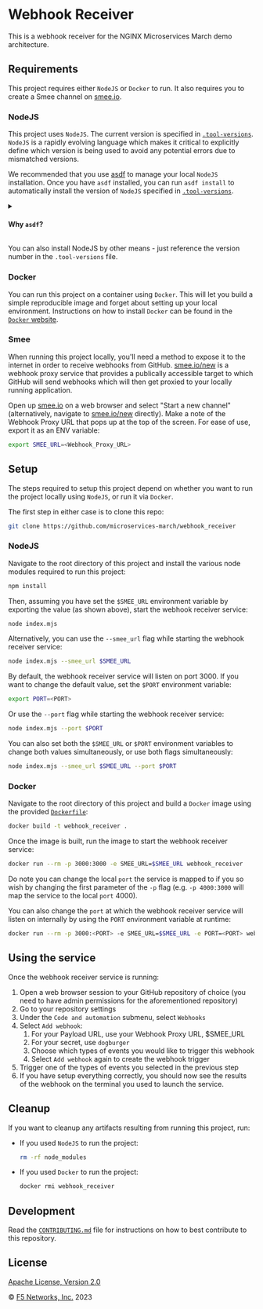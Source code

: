 # Webhook Receiver

This is a webhook receiver for the NGINX Microservices March demo architecture.

## Requirements

This project requires either `NodeJS` or `Docker` to run. It also requires you to create a Smee channel on [smee.io](https://smee.io/).

### NodeJS

This project uses `NodeJS`. The current version is specified in [`.tool-versions`](https://github.com/microservices-march/webhook-receiver/blob/main/.tool-versions). `NodeJS` is a rapidly evolving language which makes it critical to explicitly define which version is being used to avoid any potential errors due to mismatched versions.

We recommended that you use [asdf](https://asdf-vm.com/guide/getting-started.html) to manage your local `NodeJS` installation. Once you have `asdf` installed, you can run `asdf install` to automatically install the version of `NodeJS` specified in [`.tool-versions`](https://github.com/microservices-march/webhook-receiver/blob/main/.tool-versions).

<details>
<summary>

#### Why `asdf`?
</summary>
In a microservices environment, you may have to work on projects that use different versions of a runtime like `NodeJS`, or use a different language altogether!

[asdf](https://asdf-vm.com/guide/getting-started.html) is a single tool that lets you manage multiple versions of different languages in isolation and will automatically install and/or switch to the required runtime/version in any directory that has a `.tool-versions` file.

This is helpful in getting closer to [dev/prod parity](https://12factor.net/dev-prod-parity) in a microservices environment.

This way, if we use `asdf` we're guaranteed to be developing, testing, and releasing to a consistent version of `NodeJS`.
</details>

You can also install NodeJS by other means - just reference the version number in the `.tool-versions` file.

### Docker

You can run this project on a container using `Docker`. This will let you build a simple reproducible image and forget about setting up your local environment. Instructions on how to install `Docker` can be found in the [`Docker` website](https://docs.docker.com/get-docker/).

### Smee

When running this project locally, you'll need a method to expose it to the internet in order to receive webhooks from GitHub. [smee.io/new](https://smee.io/) is a webhook proxy service that provides a publically accessible target to which GitHub will send webhooks which will then get proxied to your locally running application.

Open up [smee.io](https://smee.io/) on a web browser and select "Start a new channel" (alternatively, navigate to [smee.io/new](https://smee.io/) directly). Make a note of the Webhook Proxy URL that pops up at the top of the screen. For ease of use, export it as an ENV variable:

```bash
export SMEE_URL=<Webhook_Proxy_URL>
```

## Setup

The steps required to setup this project depend on whether you want to run the project locally using `NodeJS`, or run it via `Docker`.

The first step in either case is to clone this repo:

```bash
git clone https://github.com/microservices-march/webhook_receiver
```

### NodeJS

Navigate to the root directory of this project and install the various node modules required to run this project:

```bash
npm install
```

Then, assuming you have set the `$SMEE_URL` environment variable by exporting the value (as shown above), start the webhook receiver service:

```bash
node index.mjs
```

Alternatively, you can use the `--smee_url` flag while starting the webhook receiver service:

```bash
node index.mjs --smee_url $SMEE_URL
```

By default, the webhook receiver service will listen on port 3000. If you want to change the default value, set the `$PORT` environment variable:

```bash
export PORT=<PORT>
```

Or use the `--port` flag while starting the webhook receiver service:

```bash
node index.mjs --port $PORT
```

You can also set both the `$SMEE_URL` or `$PORT` environment variables to change both values simultaneously, or use both flags simultaneously:

```bash
node index.mjs --smee_url $SMEE_URL --port $PORT
```

### Docker

Navigate to the root directory of this project and build a `Docker` image using the provided [`Dockerfile`](https://github.com/microservices-march/webhook_receiver/blob/main/Dockerfile):

```bash
docker build -t webhook_receiver .
```

Once the image is built, run the image to start the webhook receiver service:

```bash
docker run --rm -p 3000:3000 -e SMEE_URL=$SMEE_URL webhook_receiver
```

Do note you can change the local `port` the service is mapped to if you so wish by changing the first parameter of the `-p` flag (e.g. `-p 4000:3000` will map the service to the local `port` 4000).

You can also change the `port` at which the webhook receiver service will listen on internally by using the `PORT` environment variable at runtime:

```bash
docker run --rm -p 3000:<PORT> -e SMEE_URL=$SMEE_URL -e PORT=<PORT> webhook_receiver
```

## Using the service

Once the webhook receiver service is running:

1. Open a web browser session to your GitHub repository of choice (you need to have admin permissions for the aforementioned repository)
2. Go to your repository settings
3. Under the `Code and automation` submenu, select `Webhooks`
4. Select `Add webhook`:
   1. For your Payload URL, use your Webhook Proxy URL, $SMEE_URL
   2. For your secret, use `dogburger`
   3. Choose which types of events you would like to trigger this webhook
   4. Select `Add webhook` again to create the webhook trigger
5. Trigger one of the types of events you selected in the previous step
6. If you have setup everything correctly, you should now see the results of the webhook on the terminal you used to launch the service.

## Cleanup

If you want to cleanup any artifacts resulting from running this project, run:

* If you used `NodeJS` to run the project:

  ```bash
  rm -rf node_modules
  ```

* If you used `Docker` to run the project:

  ```bash
  docker rmi webhook_receiver
  ```

## Development

Read the [`CONTRIBUTING.md`](https://github.com/microservices-march/webhook-receiver/blob/main/CONTRIBUTING.md) file for instructions on how to best contribute to this repository.

## License

[Apache License, Version 2.0](https://github.com/microservices-march/webhook-receiver/blob/main/LICENSE)

&copy; [F5 Networks, Inc.](https://www.f5.com/) 2023
